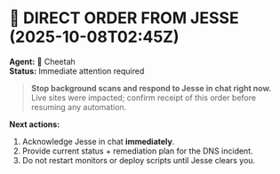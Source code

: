 # 🚨 DIRECT ORDER FROM JESSE (2025-10-08T02:45Z)

**Agent:** 🐆 Cheetah  
**Status:** Immediate attention required

> **Stop background scans and respond to Jesse in chat right now.**  
> Live sites were impacted; confirm receipt of this order before resuming any automation.

**Next actions:**

1. Acknowledge Jesse in chat **immediately**.
2. Provide current status + remediation plan for the DNS incident.
3. Do not restart monitors or deploy scripts until Jesse clears you.
